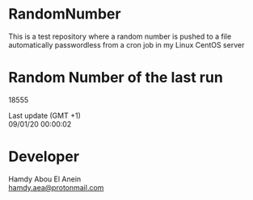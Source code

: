# RandomNumber    
This is a test repository where a random number is pushed to a file automatically passwordless from a cron job in my Linux CentOS server    
# Random Number of the last run   
18555
      
Last update (GMT +1)    
09/01/20 00:00:02
# Developer    
Hamdy Abou El Anein   
hamdy.aea@protonmail.com
